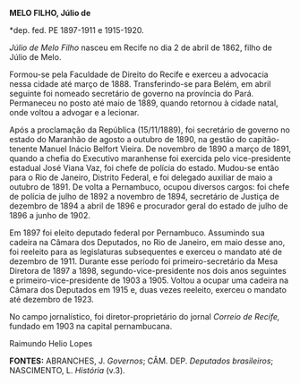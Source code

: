 **MELO FILHO, Júlio de**

\*dep. fed. PE 1897-1911 e 1915-1920.

*Júlio de Melo Filho* nasceu em Recife no dia 2 de abril de 1862, filho
de Júlio de Melo.

Formou-se pela Faculdade de Direito do Recife e exerceu a advocacia
nessa cidade até março de 1888. Transferindo-se para Belém, em abril
seguinte foi nomeado secretário de governo na província do Pará.
Permaneceu no posto até maio de 1889, quando retornou à cidade natal,
onde voltou a advogar e a lecionar.

Após a proclamação da República (15/11/1889), foi secretário de governo
no estado do Maranhão de agosto a outubro de 1890, na gestão do
capitão-tenente Manuel Inácio Belfort Vieira. De novembro de 1890 a
março de 1891, quando a chefia do Executivo maranhense foi exercida pelo
vice-presidente estadual José Viana Vaz, foi chefe de polícia do estado.
Mudou-se então para o Rio de Janeiro, Distrito Federal, e foi delegado
auxiliar de maio a outubro de 1891. De volta a Pernambuco, ocupou
diversos cargos: foi chefe de polícia de julho de 1892 a novembro de
1894, secretário de Justiça de dezembro de 1894 a abril de 1896 e
procurador geral do estado de julho de 1896 a junho de 1902.

Em 1897 foi eleito deputado federal por Pernambuco. Assumindo sua
cadeira na Câmara dos Deputados, no Rio de Janeiro, em maio desse ano,
foi reeleito para as legislaturas subsequentes e exerceu o mandato até
de dezembro de 1911. Durante esse período foi primeiro-secretário da
Mesa Diretora de 1897 a 1898, segundo-vice-presidente nos dois anos
seguintes e primeiro-vice-presidente de 1903 a 1905. Voltou a ocupar uma
cadeira na Câmara dos Deputados em 1915 e, duas vezes reeleito, exerceu
o mandato até dezembro de 1923.

No campo jornalístico, foi diretor-proprietário do jornal *Correio de
Recife,* fundado em 1903 na capital pernambucana.

Raimundo Helio Lopes

**FONTES:** ABRANCHES, J. *Governos*; CÂM. DEP. *Deputados brasileiros*;
NASCIMENTO, L. *História* (v.3).
